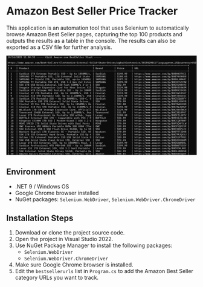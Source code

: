 # Amazon Best Seller Price Tracker

This application is an automation tool that uses Selenium to automatically browse Amazon Best Seller pages, capturing the top 100 products and outputs the results as a table in the console.
The results can also be exported as a CSV file for further analysis.

![image](https://github.com/slcheng/amazonbestsellertracker/blob/main/bestsellerpricetracker.png)

## Environment

- .NET 9 / Windows OS
- Google Chrome browser installed
- NuGet packages: `Selenium.WebDriver`, `Selenium.WebDriver.ChromeDriver`

## Installation Steps

1. Download or clone the project source code.
2. Open the project in Visual Studio 2022.
3. Use NuGet Package Manager to install the following packages:
   - `Selenium.WebDriver`
   - `Selenium.WebDriver.ChromeDriver`
4. Make sure Google Chrome browser is installed.
5. Edit the `bestsellerurls` list in `Program.cs` to add the Amazon Best Seller category URLs you want to track.




